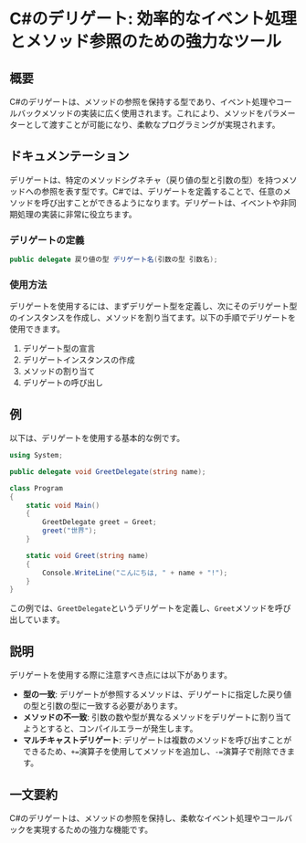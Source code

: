 <!--
Meta Description: # C#のデリゲート: 効率的なイベント処理とメソッド参照のための強力なツール ## 概要 C#のデリゲートは、メソッドの参照を保持する型であり、イベント処理やコールバックメソッドの実装に広く使用されます。これにより、メソッドをパラメーターとして渡すことが可能になり、柔軟なプログラミングが実現されま...
Meta Keywords: greet, void, greetdelegate, name, のデリゲートは
-->

# C#のデリゲート: 効率的なイベント処理とメソッド参照のための強力なツール

## 概要
C#のデリゲートは、メソッドの参照を保持する型であり、イベント処理やコールバックメソッドの実装に広く使用されます。これにより、メソッドをパラメーターとして渡すことが可能になり、柔軟なプログラミングが実現されます。

## ドキュメンテーション
デリゲートは、特定のメソッドシグネチャ（戻り値の型と引数の型）を持つメソッドへの参照を表す型です。C#では、デリゲートを定義することで、任意のメソッドを呼び出すことができるようになります。デリゲートは、イベントや非同期処理の実装に非常に役立ちます。

### デリゲートの定義
```csharp
public delegate 戻り値の型 デリゲート名(引数の型 引数名);
```

### 使用方法
デリゲートを使用するには、まずデリゲート型を定義し、次にそのデリゲート型のインスタンスを作成し、メソッドを割り当てます。以下の手順でデリゲートを使用できます。

1. デリゲート型の宣言
2. デリゲートインスタンスの作成
3. メソッドの割り当て
4. デリゲートの呼び出し

## 例
以下は、デリゲートを使用する基本的な例です。

```csharp
using System;

public delegate void GreetDelegate(string name);

class Program
{
    static void Main()
    {
        GreetDelegate greet = Greet;
        greet("世界");
    }

    static void Greet(string name)
    {
        Console.WriteLine("こんにちは, " + name + "!");
    }
}
```

この例では、`GreetDelegate`というデリゲートを定義し、`Greet`メソッドを呼び出しています。

## 説明
デリゲートを使用する際に注意すべき点には以下があります。

- **型の一致**: デリゲートが参照するメソッドは、デリゲートに指定した戻り値の型と引数の型に一致する必要があります。
- **メソッドの不一致**: 引数の数や型が異なるメソッドをデリゲートに割り当てようとすると、コンパイルエラーが発生します。
- **マルチキャストデリゲート**: デリゲートは複数のメソッドを呼び出すことができるため、`+=`演算子を使用してメソッドを追加し、`-=`演算子で削除できます。

## 一文要約
C#のデリゲートは、メソッドの参照を保持し、柔軟なイベント処理やコールバックを実現するための強力な機能です。